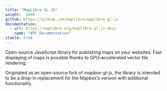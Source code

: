 ```yaml
---
title: "MapLibre GL JS"
weight: -1000
github: https://github.com/maplibre/maplibre-gl-js
documentation:
  - url: https://maplibre.org/maplibre-gl-js-docs
    name: "API Documentation"
stable: true
---
```


Open-source JavaScript library for publishing maps on your websites.
Fast displaying of maps is possible thanks to GPU-accelerated vector tile rendering.

Originated as an open-source fork of _mapbox-gl-js_, the library is
intended to be a drop-in replacement for the Mapbox’s version with
additional functionality.
